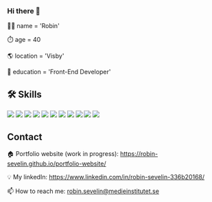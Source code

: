 



### Hi there 👋

🙍‍♂️ name = 'Robin' 

⏱️ age = 40 

🌎 location = 'Visby'

📖 education = 'Front-End Developer'
















## 🛠 Skills
![](https://img.shields.io/badge/JavaScript-323330?style=for-the-badge&logo=javascript&logoColor=F7DF1E)
![](https://img.shields.io/badge/Node.js-43853D?style=for-the-badge&logo=node.js&logoColor=white)
![](https://img.shields.io/badge/TypeScript-007ACC?style=for-the-badge&logo=typescript&logoColor=white)
![](	https://img.shields.io/badge/HTML5-E34F26?style=for-the-badge&logo=html5&logoColor=whitehttps://img.shields.io/badge/CSS3-1572B6?style=for-the-badge&logo=css3&logoColor=white)
![](	https://img.shields.io/badge/Sass-CC6699?style=for-the-badge&logo=sass&logoColor=white)
![](https://img.shields.io/badge/React-20232A?style=for-the-badge&logo=react&logoColor=61DAFB)
![](	https://img.shields.io/badge/Vue.js-35495E?style=for-the-badge&logo=vue.js&logoColor=4FC08D)
![](https://img.shields.io/badge/MongoDB-4EA94B?style=for-the-badge&logo=mongodb&logoColor=white)
![](https://img.shields.io/badge/MySQL-00000F?style=for-the-badge&logo=mysql&logoColor=white)
![](https://img.shields.io/badge/Express.js-404D59?style=for-the-badge)
![](https://img.shields.io/badge/CSS3-1572B6?style=for-the-badge&logo=css3&logoColor=white)


## Contact

 🏠 Portfolio website (work in progress): https://robin-sevelin.github.io/portfolio-website/

 💡 My linkedIn: https://www.linkedin.com/in/robin-sevelin-336b20168/
 
 📫 How to reach me: robin.sevelin@medieinstitutet.se
